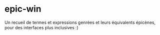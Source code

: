 # epic-win
Un recueil de termes et expressions genrées et leurs équivalents épicènes, pour des interfaces plus inclusives :)
